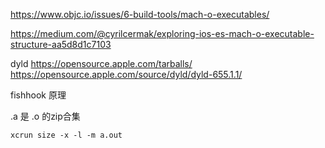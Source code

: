 https://www.objc.io/issues/6-build-tools/mach-o-executables/


https://medium.com/@cyrilcermak/exploring-ios-es-mach-o-executable-structure-aa5d8d1c7103


dyld
https://opensource.apple.com/tarballs/
https://opensource.apple.com/source/dyld/dyld-655.1.1/

fishhook 原理


.a 是 .o 的zip合集

```
xcrun size -x -l -m a.out
```